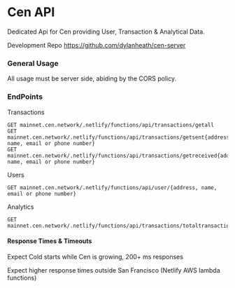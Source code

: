 # Cen API
Dedicated Api for Cen providing User, Transaction & Analytical Data.

Development Repo https://github.com/dylanheath/cen-server

### General Usage


All usage must be server side, abiding by the CORS policy.

### EndPoints

Transactions
```
GET mainnet.cen.network/.netlify/functions/api/transactions/getall
GET mainnet.cen.network/.netlify/functions/api/transactions/getsent{address, name, email or phone number}
GET mainnet.cen.network/.netlify/functions/api/transactions/getreceived{address, name, email or phone number}
```
Users
```
GET mainnet.cen.network/.netlify/functions/api/user/{address, name, email or phone number}
```

Analytics
```
GET mainnet.cen.network/.netlify/functions/api/transactions/totaltransactions
```
#### Response Times & Timeouts

Expect Cold starts while Cen is growing, 200+ ms responses 

Expect higher response times outside San Francisco (Netlify AWS lambda functions)
